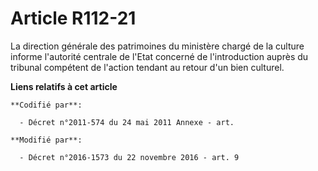 # Article R112-21

La direction générale des patrimoines du ministère chargé de la culture informe l'autorité centrale de l'Etat concerné de
l'introduction auprès du tribunal compétent de l'action tendant au retour d'un bien culturel.

**Liens relatifs à cet article**

	**Codifié par**:

	  - Décret n°2011-574 du 24 mai 2011 Annexe - art.

	**Modifié par**:

	  - Décret n°2016-1573 du 22 novembre 2016 - art. 9

